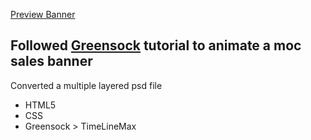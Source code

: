 [Preview Banner]()

## Followed [Greensock](https://greensock.com/) tutorial to animate a moc sales banner

Converted a multiple layered psd file

- HTML5
- CSS
- Greensock > TimeLineMax
